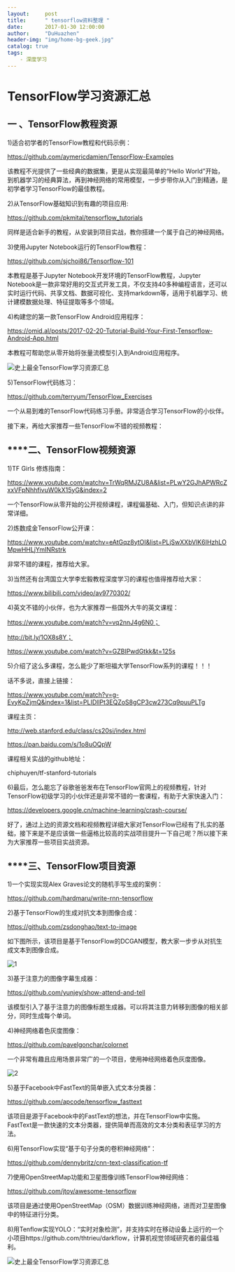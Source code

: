 ```yaml
---
layout:     post
title:      " tensorflow资料整理 "
date:       2017-01-30 12:00:00
author:     "DuHuazhen"
header-img: "img/home-bg-geek.jpg"
catalog: true
tags:
    - 深度学习
---
```


# TensorFlow学习资源汇总

##  一 、TensorFlow教程资源

1)适合初学者的TensorFlow教程和代码示例：  

https://github.com/aymericdamien/TensorFlow-Examples

该教程不光提供了一些经典的数据集，更是从实现最简单的“Hello World”开始，到机器学习的经典算法，再到神经网络的常用模型，一步步带你从入门到精通，是初学者学习TensorFlow的最佳教程。

2)从TensorFlow基础知识到有趣的项目应用:

https://github.com/pkmital/tensorflow_tutorials

同样是适合新手的教程，从安装到项目实战，教你搭建一个属于自己的神经网络。

3)使用Jupyter Notebook运行的TensorFlow教程：

https://github.com/sjchoi86/Tensorflow-101

本教程是基于Jupyter Notebook开发环境的TensorFlow教程，Jupyter Notebook是一款非常好用的交互式开发工具，不仅支持40多种编程语言，还可以实时运行代码、共享文档、数据可视化、支持markdown等，适用于机器学习、统计建模数据处理、特征提取等多个领域。

4)构建您的第一款TensorFlow Android应用程序：

https://omid.al/posts/2017-02-20-Tutorial-Build-Your-First-Tensorflow-Android-App.html

本教程可帮助您从零开始将张量流模型引入到Android应用程序。

![史上最全TensorFlow学习资源汇总](http://upload-images.jianshu.io/upload_images/11573595-0cff35171768cdb3?imageMogr2/auto-orient/strip%7CimageView2/2/w/1240)

5)TensorFlow代码练习：

https://github.com/terryum/TensorFlow_Exercises

一个从易到难的TensorFlow代码练习手册。非常适合学习TensorFlow的小伙伴。

接下来，再给大家推荐一些TensorFlow不错的视频教程：

## ******二、TensorFlow视频资源**

1)TF Girls 修炼指南：

https://www.youtube.com/watchv=TrWqRMJZU8A&list=PLwY2GJhAPWRcZxxVFpNhhfivuW0kX15yG&index=2

一个TensorFlow从零开始的公开视频课程，课程偏基础、入门，但知识点讲的非常详细。

2)炼数成金TensorFlow公开课：

https://www.youtube.com/watchv=eAtGqz8ytOI&list=PLjSwXXbVlK6IHzhLOMpwHHLjYmINRstrk

非常不错的课程，推荐给大家。

3)当然还有台湾国立大学李宏毅教程深度学习的课程也值得推荐给大家：

https://www.bilibili.com/video/av9770302/

4)英文不错的小伙伴，也为大家推荐一些国外大牛的英文课程：

https://www.youtube.com/watch?v=vq2nnJ4g6N0；

http://bit.ly/1OX8s8Y；

https://www.youtube.com/watch?v=GZBIPwdGtkk&t=125s

5)介绍了这么多课程，怎么能少了斯坦福大学TensorFlow系列的课程！！！

话不多说，直接上链接：

https://www.youtube.com/watch?v=g-EvyKpZjmQ&index=1&list=PLIDllPt3EQZoS8gCP3cw273Cq9puuPLTg

课程主页：

http://web.stanford.edu/class/cs20si/index.html

https://pan.baidu.com/s/1o8uOQpW

课程相关实战的github地址：

chiphuyen/tf-stanford-tutorials

6)最后，怎么能忘了谷歌爸爸发布在TensorFlow官网上的视频教程，针对TensorFlow初级学习的小伙伴还是非常不错的一套课程，有助于大家快速入门：

https://developers.google.cn/machine-learning/crash-course/

好了，通过上边的资源文档和视频教程详细大家对TensorFlow已经有了扎实的基础，接下来是不是应该做一些逼格比较高的实战项目提升一下自己呢？所以接下来为大家推荐一些项目实战资源。

## ******三、TensorFlow项目资源**

1)一个实现实现Alex Graves论文的随机手写生成的案例：

https://github.com/hardmaru/write-rnn-tensorflow

2)基于TensorFlow的生成对抗文本到图像合成：

https://github.com/zsdonghao/text-to-image

如下图所示，该项目是基于TensorFlow的DCGAN模型，教大家一步步从对抗生成文本到图像合成。

![1](http://upload-images.jianshu.io/upload_images/11573595-d38d1a14c5765f4d?imageMogr2/auto-orient/strip%7CimageView2/2/w/1240)

3)基于注意力的图像字幕生成器：

https://github.com/yunjey/show-attend-and-tell

该模型引入了基于注意力的图像标题生成器。可以将其注意力转移到图像的相关部分，同时生成每个单词。

4)神经网络着色灰度图像：

https://github.com/pavelgonchar/colornet

一个非常有趣且应用场景非常广的一个项目，使用神经网络着色灰度图像。

![2](http://upload-images.jianshu.io/upload_images/11573595-04e3dc2ea7e9f754?imageMogr2/auto-orient/strip%7CimageView2/2/w/1240)

5)基于Facebook中FastText的简单嵌入式文本分类器：

https://github.com/apcode/tensorflow_fasttext

该项目是源于Facebook中的FastText的想法，并在TensorFlow中实施。FastText是一款快速的文本分类器，提供简单而高效的文本分类和表征学习的方法。

6)用TensorFlow实现“基于句子分类的卷积神经网络”：

https://github.com/dennybritz/cnn-text-classification-tf

7)使用OpenStreetMap功能和卫星图像训练TensorFlow神经网络：

https://github.com/jtoy/awesome-tensorflow

该项目是通过使用OpenStreetMap（OSM）数据训练神经网络，进而对卫星图像中的特征进行分类。

8)用Tenflow实现YOLO：“实时对象检测”，并支持实时在移动设备上运行的一个小项目https://github.com/thtrieu/darkflow，计算机视觉领域研究者的最佳福利。

![史上最全TensorFlow学习资源汇总](http://upload-images.jianshu.io/upload_images/11573595-c33a1fd02609cb13?imageMogr2/auto-orient/strip%7CimageView2/2/w/1240)
